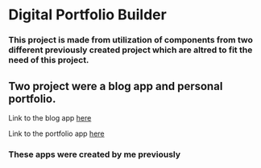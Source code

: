 # Digital Portfolio Builder

### This project is made from utilization of components from two different previously created project which are altred to fit the need of this project.

## Two project were a blog app and personal portfolio.

Link to the blog app [here](https://github.com/sntsh-chouhan/Digital_Portfolio_Builder/tree/aa0b936e6def00e991652a862a766b01536da7f9)

Link to the portfolio app [here](https://github.com/sntsh-chouhan/MyPortfolio)


### These apps were created by me previously
